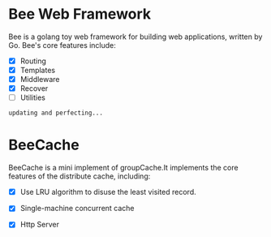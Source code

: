 # Bee Web Framework
Bee is a golang toy web framework for building web applications, written by Go.
Bee's core features include:

- [x] Routing
- [x] Templates
- [x] Middleware
- [x] Recover
- [ ] Utilities

`updating and perfecting...`

# BeeCache
BeeCache is a mini implement of groupCache.It implements the core features of the distribute cache, including:

- [x] Use LRU algorithm to disuse the least visited record.
- [x] Single-machine concurrent cache 
- [x] Http Server

